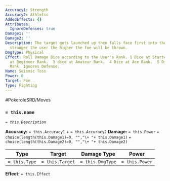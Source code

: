```yaml
---
Accuracy1: Strength
Accuracy2: Athletic
AddedEffects: {}
Attributes:
  IgnoreDefenses: true
Damage1: ''
Damage2: ''
Description: The target gets launched up then falls face first into the ground, the
  stronger the user the higher the foe will be thrown.
DmgType: Physical
Effect: Roll Damage Dice according to the User's Rank. 1 Dice at Starter Rank. 2 Dice
  at Beginner Rank.  3 dice at Amateur Rank.  4 Dice at Ace Rank.  5 Dice at Professional
  Rank. Ignores Defense.
Name: Seismic Toss
Power: 0
Target: Foe
Type: Fighting
---
```


#PokeroleSRD/Moves

### `= this.name` 
*`= this.Description`*

**Accuracy:** `= this.Accuracy1` + `= this.Accuracy2`
**Damage:** `= this.Power` `= choice(length(this.Damage1)=0, "","\+ "+ this.Damage1)` `= choice(length(this.Damage2)=0, "","\+ "+ this.Damage2)`

| Type          | Target          | Damage Type          | Power          |
| ------------- | --------------- | ---------------- | -------------- |
| `= this.Type` | `= this.Target` | `= this.DmgType` | `= this.Power` | 

**Effect:** `= this.Effect`